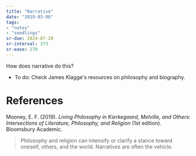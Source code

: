 ```yaml
---
title: "Narrative"
date: "2019-03-08"
tags:
- "notes"
- "seedlings"
sr-due: 2024-07-20
sr-interval: 373
sr-ease: 270
---
```


How does narrative do this?
- To do: Check James Klagge's resources on philosophy and biography.

# References

Mooney, E. F. (2019). _Living Philosophy in Kierkegaard, Melville, and Others: Intersections of Literature, Philosophy, and Religion_ (1st edition). Bloomsbury Academic.
>Philosophy and religion can intensify or clarify a stance toward oneself, others, and the world. Narratives are often the vehicle.

